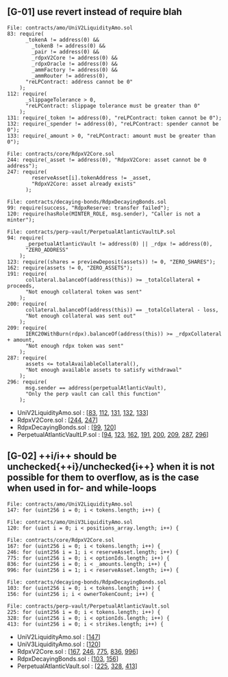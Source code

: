 ## [G-01] use revert instead of require blah
```
File: contracts/amo/UniV2LiquidityAmo.sol
83: require(
      _tokenA != address(0) &&
        _tokenB != address(0) &&
        _pair != address(0) &&
        _rdpxV2Core != address(0) &&
        _rdpxOracle != address(0) &&
        _ammFactory != address(0) &&
        _ammRouter != address(0),
      "reLPContract: address cannot be 0"
    );
112: require(
      _slippageTolerance > 0,
      "reLPContract: slippage tolerance must be greater than 0"
    );
131: require(_token != address(0), "reLPContract: token cannot be 0");
132: require(_spender != address(0), "reLPContract: spender cannot be 0");
133: require(_amount > 0, "reLPContract: amount must be greater than 0");

File: contracts/core/RdpxV2Core.sol
244: require(_asset != address(0), "RdpxV2Core: asset cannot be 0 address");
247: require(
        reserveAsset[i].tokenAddress != _asset,
        "RdpxV2Core: asset already exists"
      );

File: contracts/decaying-bonds/RdpxDecayingBonds.sol
99: require(success, "RdpxReserve: transfer failed");
120: require(hasRole(MINTER_ROLE, msg.sender), "Caller is not a minter");

File: contracts/perp-vault/PerpetualAtlanticVaultLP.sol
94: require(
      _perpetualAtlanticVault != address(0) || _rdpx != address(0),
      "ZERO_ADDRESS"
    );
123: require((shares = previewDeposit(assets)) != 0, "ZERO_SHARES");
162: require(assets != 0, "ZERO_ASSETS");
191: require(
      collateral.balanceOf(address(this)) >= _totalCollateral + proceeds,
      "Not enough collateral token was sent"
    );
200: require(
      collateral.balanceOf(address(this)) == _totalCollateral - loss,
      "Not enough collateral was sent out"
    );
209: require(
      IERC20WithBurn(rdpx).balanceOf(address(this)) >= _rdpxCollateral + amount,
      "Not enough rdpx token was sent"
    );
287: require(
      assets <= totalAvailableCollateral(),
      "Not enough available assets to satisfy withdrawal"
    );
296: require(
      msg.sender == address(perpetualAtlanticVault),
      "Only the perp vault can call this function"
    );

```
 - UniV2LiquidityAmo.sol : [[83](https://github.com/code-423n4/2023-08-dopex/blob/0ea4387a4851cd6c8811dfb61da95a677f3f63ae/contracts/amo/UniV2LiquidityAmo.sol#L83), [112](https://github.com/code-423n4/2023-08-dopex/blob/0ea4387a4851cd6c8811dfb61da95a677f3f63ae/contracts/amo/UniV2LiquidityAmo.sol#L112), [131](https://github.com/code-423n4/2023-08-dopex/blob/0ea4387a4851cd6c8811dfb61da95a677f3f63ae/contracts/amo/UniV2LiquidityAmo.sol#L131), [132](https://github.com/code-423n4/2023-08-dopex/blob/0ea4387a4851cd6c8811dfb61da95a677f3f63ae/contracts/amo/UniV2LiquidityAmo.sol#L132), [133](https://github.com/code-423n4/2023-08-dopex/blob/0ea4387a4851cd6c8811dfb61da95a677f3f63ae/contracts/amo/UniV2LiquidityAmo.sol#L133)]
 - RdpxV2Core.sol : [[244](https://github.com/code-423n4/2023-08-dopex/blob/0ea4387a4851cd6c8811dfb61da95a677f3f63ae/contracts/core/RdpxV2Core.sol#L244), [247](https://github.com/code-423n4/2023-08-dopex/blob/0ea4387a4851cd6c8811dfb61da95a677f3f63ae/contracts/core/RdpxV2Core.sol#L247)]
 - RdpxDecayingBonds.sol : [[99](https://github.com/code-423n4/2023-08-dopex/blob/0ea4387a4851cd6c8811dfb61da95a677f3f63ae/contracts/decaying-bonds/RdpxDecayingBonds.sol#L99), [120](https://github.com/code-423n4/2023-08-dopex/blob/0ea4387a4851cd6c8811dfb61da95a677f3f63ae/contracts/decaying-bonds/RdpxDecayingBonds.sol#L120)]
 - PerpetualAtlanticVaultLP.sol : [[94](https://github.com/code-423n4/2023-08-dopex/blob/0ea4387a4851cd6c8811dfb61da95a677f3f63ae/contracts/perp-vault/PerpetualAtlanticVaultLP.sol#L94), [123](https://github.com/code-423n4/2023-08-dopex/blob/0ea4387a4851cd6c8811dfb61da95a677f3f63ae/contracts/perp-vault/PerpetualAtlanticVaultLP.sol#L123), [162](https://github.com/code-423n4/2023-08-dopex/blob/0ea4387a4851cd6c8811dfb61da95a677f3f63ae/contracts/perp-vault/PerpetualAtlanticVaultLP.sol#L162), [191](https://github.com/code-423n4/2023-08-dopex/blob/0ea4387a4851cd6c8811dfb61da95a677f3f63ae/contracts/perp-vault/PerpetualAtlanticVaultLP.sol#L191), [200](https://github.com/code-423n4/2023-08-dopex/blob/0ea4387a4851cd6c8811dfb61da95a677f3f63ae/contracts/perp-vault/PerpetualAtlanticVaultLP.sol#L200), [209](https://github.com/code-423n4/2023-08-dopex/blob/0ea4387a4851cd6c8811dfb61da95a677f3f63ae/contracts/perp-vault/PerpetualAtlanticVaultLP.sol#L209), [287](https://github.com/code-423n4/2023-08-dopex/blob/0ea4387a4851cd6c8811dfb61da95a677f3f63ae/contracts/perp-vault/PerpetualAtlanticVaultLP.sol#L287), [296](https://github.com/code-423n4/2023-08-dopex/blob/0ea4387a4851cd6c8811dfb61da95a677f3f63ae/contracts/perp-vault/PerpetualAtlanticVaultLP.sol#L296)]

## [G-02] ++i/i++ should be unchecked{++i}/unchecked{i++} when it is not possible for them to overflow, as is the case when used in for- and while-loops
```
File: contracts/amo/UniV2LiquidityAmo.sol
147: for (uint256 i = 0; i < tokens.length; i++) {

File: contracts/amo/UniV3LiquidityAmo.sol
120: for (uint i = 0; i < positions_array.length; i++) {

File: contracts/core/RdpxV2Core.sol
167: for (uint256 i = 0; i < tokens.length; i++) {
246: for (uint256 i = 1; i < reserveAsset.length; i++) {
775: for (uint256 i = 0; i < optionIds.length; i++) {
836: for (uint256 i = 0; i < _amounts.length; i++) {
996: for (uint256 i = 1; i < reserveAsset.length; i++) {

File: contracts/decaying-bonds/RdpxDecayingBonds.sol
103: for (uint256 i = 0; i < tokens.length; i++) {
156: for (uint256 i; i < ownerTokenCount; i++) {

File: contracts/perp-vault/PerpetualAtlanticVault.sol
225: for (uint256 i = 0; i < tokens.length; i++) {
328: for (uint256 i = 0; i < optionIds.length; i++) {
413: for (uint256 i = 0; i < strikes.length; i++) {

```
 - UniV2LiquidityAmo.sol : [[147](https://github.com/code-423n4/2023-08-dopex/blob/0ea4387a4851cd6c8811dfb61da95a677f3f63ae/contracts/amo/UniV2LiquidityAmo.sol#L147)]
 - UniV3LiquidityAmo.sol : [[120](https://github.com/code-423n4/2023-08-dopex/blob/0ea4387a4851cd6c8811dfb61da95a677f3f63ae/contracts/amo/UniV3LiquidityAmo.sol#L120)]
 - RdpxV2Core.sol : [[167](https://github.com/code-423n4/2023-08-dopex/blob/0ea4387a4851cd6c8811dfb61da95a677f3f63ae/contracts/core/RdpxV2Core.sol#L167), [246](https://github.com/code-423n4/2023-08-dopex/blob/0ea4387a4851cd6c8811dfb61da95a677f3f63ae/contracts/core/RdpxV2Core.sol#L246), [775](https://github.com/code-423n4/2023-08-dopex/blob/0ea4387a4851cd6c8811dfb61da95a677f3f63ae/contracts/core/RdpxV2Core.sol#L775), [836](https://github.com/code-423n4/2023-08-dopex/blob/0ea4387a4851cd6c8811dfb61da95a677f3f63ae/contracts/core/RdpxV2Core.sol#L836), [996](https://github.com/code-423n4/2023-08-dopex/blob/0ea4387a4851cd6c8811dfb61da95a677f3f63ae/contracts/core/RdpxV2Core.sol#L996)]
 - RdpxDecayingBonds.sol : [[103](https://github.com/code-423n4/2023-08-dopex/blob/0ea4387a4851cd6c8811dfb61da95a677f3f63ae/contracts/decaying-bonds/RdpxDecayingBonds.sol#L103), [156](https://github.com/code-423n4/2023-08-dopex/blob/0ea4387a4851cd6c8811dfb61da95a677f3f63ae/contracts/decaying-bonds/RdpxDecayingBonds.sol#L156)]
 - PerpetualAtlanticVault.sol : [[225](https://github.com/code-423n4/2023-08-dopex/blob/0ea4387a4851cd6c8811dfb61da95a677f3f63ae/contracts/perp-vault/PerpetualAtlanticVault.sol#L225), [328](https://github.com/code-423n4/2023-08-dopex/blob/0ea4387a4851cd6c8811dfb61da95a677f3f63ae/contracts/perp-vault/PerpetualAtlanticVault.sol#L328), [413](https://github.com/code-423n4/2023-08-dopex/blob/0ea4387a4851cd6c8811dfb61da95a677f3f63ae/contracts/perp-vault/PerpetualAtlanticVault.sol#L413)]
```
